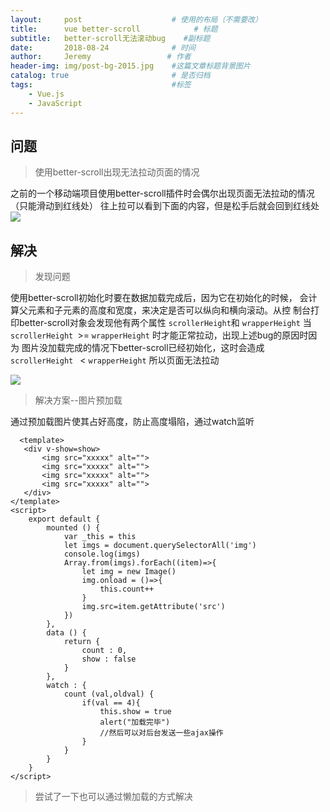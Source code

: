 ```yaml
---
layout:     post                    # 使用的布局（不需要改）
title:      vue better-scroll            # 标题 
subtitle:   better-scroll无法滚动bug    #副标题
date:       2018-08-24              # 时间
author:     Jeremy                 # 作者
header-img: img/post-bg-2015.jpg    #这篇文章标题背景图片
catalog: true                       # 是否归档
tags:                               #标签
    - Vue.js 
    - JavaScript
---
```


## 问题
> 使用better-scroll出现无法拉动页面的情况

之前的一个移动端项目使用better-scroll插件时会偶尔出现页面无法拉动的情况（只能滑动到红线处）
往上拉可以看到下面的内容，但是松手后就会回到红线处
![](https://ws1.sinaimg.cn/large/006tNbRwgy1fukvnarm05j30ku0xmq4t.jpg)

## 解决
> 发现问题

使用better-scroll初始化时要在数据加载完成后，因为它在初始化的时候，
会计算父元素和子元素的高度和宽度，来决定是否可以纵向和横向滚动。从控
制台打印better-scroll对象会发现他有两个属性 `scrollerHeight`和 `wrapperHeight`
当 `scrollerHeight `>= `wrapperHeight` 时才能正常拉动，出现上述bug的原因时因为
图片没加载完成的情况下better-scroll已经初始化，这时会造成`scrollerHeight ` < `wrapperHeight`
所以页面无法拉动

![](https://ws4.sinaimg.cn/large/006tNbRwgy1fukw7xis35j30ga10utib.jpg)

> 解决方案--图片预加载

通过预加载图片使其占好高度，防止高度塌陷，通过watch监听

      <template>
       <div v-show=show>
           <img src="xxxxx" alt="">
           <img src="xxxxx" alt="">
           <img src="xxxxx" alt="">
           <img src="xxxxx" alt="">
       </div>
    </template>
    <script>
        export default {
            mounted () {
                var _this = this
                let imgs = document.querySelectorAll('img')
                console.log(imgs)
                Array.from(imgs).forEach((item)=>{
                    let img = new Image()
                    img.onload = ()=>{
                        this.count++
                    }
                    img.src=item.getAttribute('src')
                })
            },
            data () {
                return {
                    count : 0,
                    show : false
                }
            },
            watch : {
                count (val,oldval) {
                    if(val == 4){
                        this.show = true
                        alert("加载完毕")
                        //然后可以对后台发送一些ajax操作
                    }
                }
            }
        }
    </script>

> 尝试了一下也可以通过懒加载的方式解决